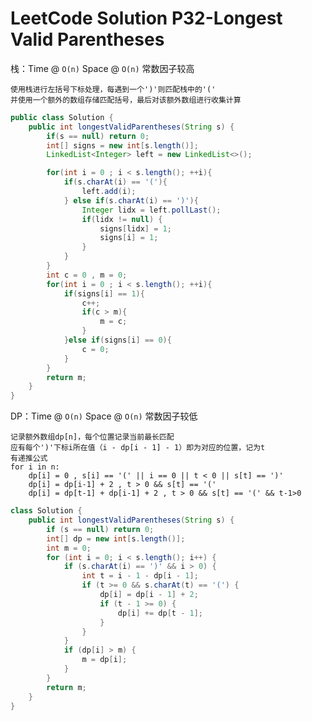 # LeetCode Solution P32-Longest Valid Parentheses
栈：Time @ `O(n)` Space @ `O(n)` 常数因子较高
    
    使用栈进行左括号下标处理，每遇到一个')'则匹配栈中的'('
    并使用一个额外的数组存储匹配括号，最后对该额外数组进行收集计算

```java
public class Solution {
    public int longestValidParentheses(String s) {
        if(s == null) return 0;
        int[] signs = new int[s.length()];
        LinkedList<Integer> left = new LinkedList<>();

        for(int i = 0 ; i < s.length(); ++i){
            if(s.charAt(i) == '('){
                left.add(i);
            } else if(s.charAt(i) == ')'){
                Integer lidx = left.pollLast();
                if(lidx != null) {
                    signs[lidx] = 1;
                    signs[i] = 1;
                }
            }
        }
        int c = 0 , m = 0;
        for(int i = 0 ; i < s.length(); ++i){
            if(signs[i] == 1){
                c++;
                if(c > m){
                    m = c;
                }
            }else if(signs[i] == 0){
                c = 0;
            }
        }
        return m;
    }
}
```

DP：Time @ `O(n)` Space @ `O(n)` 常数因子较低

    记录额外数组dp[n]，每个位置记录当前最长匹配
    应有每个')'下标i所在值（i - dp[i - 1] - 1）即为对应的位置，记为t
    有递推公式
    for i in n:
        dp[i] = 0 , s[i] == '(' || i == 0 || t < 0 || s[t] == ')'
        dp[i] = dp[i-1] + 2 , t > 0 && s[t] == '('
        dp[i] = dp[t-1] + dp[i-1] + 2 , t > 0 && s[t] == '(' && t-1>0
    
```java
class Solution {
    public int longestValidParentheses(String s) {
        if (s == null) return 0;
        int[] dp = new int[s.length()];
        int m = 0;
        for (int i = 0; i < s.length(); i++) {
            if (s.charAt(i) == ')' && i > 0) {
                int t = i - 1 - dp[i - 1];
                if (t >= 0 && s.charAt(t) == '(') {
                    dp[i] = dp[i - 1] + 2;
                    if (t - 1 >= 0) {
                        dp[i] += dp[t - 1];
                    }
                }
            }
            if (dp[i] > m) {
                m = dp[i];
            }
        }
        return m;
    }
}
```